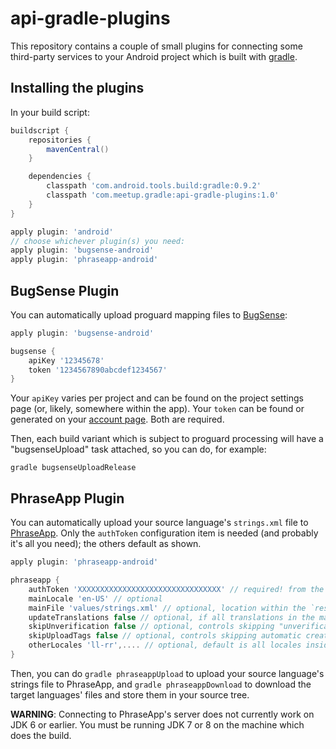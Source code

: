 api-gradle-plugins
==================

This repository contains a couple of small plugins for connecting some third-party services to your Android project which is built with [gradle][new-build-system].

Installing the plugins
----------------------

In your build script:

```groovy
buildscript {
    repositories {
        mavenCentral()
    }

    dependencies {
        classpath 'com.android.tools.build:gradle:0.9.2'
        classpath 'com.meetup.gradle:api-gradle-plugins:1.0'
    }
}

apply plugin: 'android'
// choose whichever plugin(s) you need:
apply plugin: 'bugsense-android'
apply plugin: 'phraseapp-android'
```

BugSense Plugin
---------------

You can automatically upload proguard mapping files to [BugSense][]:

```groovy
apply plugin: 'bugsense-android'

bugsense {
    apiKey '12345678'
    token '1234567890abcdef1234567'
}
```

Your `apiKey` varies per project and can be found on the project settings page (or, likely, somewhere within the app). Your `token` can be found or generated on your [account page][bugsense-account]. Both are required.

Then, each build variant which is subject to proguard processing will have a "bugsenseUpload" task attached, so you can do, for example:

```
gradle bugsenseUploadRelease
```

PhraseApp Plugin
----------------

You can automatically upload your source language's `strings.xml` file to [PhraseApp][]. Only the `authToken` configuration item is needed (and probably it's all you need); the others default as shown.

```groovy
apply plugin: 'phraseapp-android'

phraseapp {
    authToken 'XXXXXXXXXXXXXXXXXXXXXXXXXXXXXXXX' // required! from the project settings page
    mainLocale 'en-US' // optional
    mainFile 'values/strings.xml' // optional, location within the `res` folder of your source strings in the main locale
    updateTranslations false // optional, if all translations in the main locale should be updated on upload
    skipUnverification false // optional, controls skipping "unverification" on upload
    skipUploadTags false // optional, controls skipping automatic creation of an upload tag
    otherLocales 'll-rr',.... // optional, default is all locales inside phraseapp except the main locale
}
```

Then, you can do `gradle phraseappUpload` to upload your source language's strings file to PhraseApp, and `gradle phraseappDownload` to download the target languages' files and store them in your source tree.

**WARNING**: Connecting to PhraseApp's server does not currently work on JDK 6 or earlier. You must be running JDK 7 or 8 on the machine which does the build.

[new-build-system]: http://tools.android.com/tech-docs/new-build-system "Android Tools Project Site: New Build System"
[BugSense]: http://www.bugsense.com/
[bugsense-account]: https://www.bugsense.com/account#myinfo
[PhraseApp]: https://phraseapp.com/
